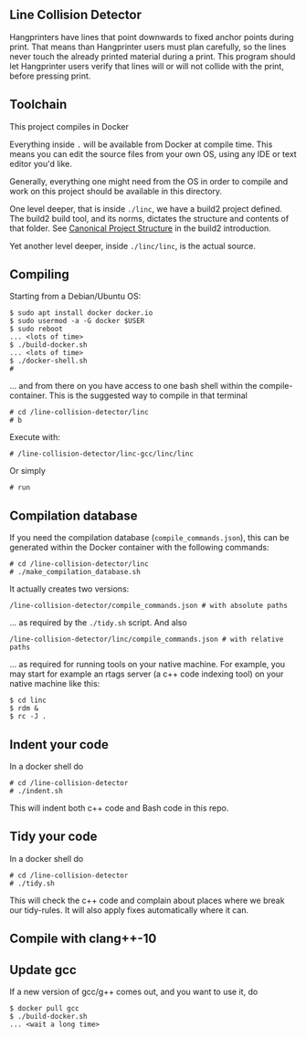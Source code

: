 ## Line Collision Detector

Hangprinters have lines that point downwards to fixed anchor points during print.
That means than Hangprinter users must plan carefully, so the lines never touch the already printed material during a print.
This program should let Hangprinter users verify that lines will or will not collide with the
print, before pressing print.

## Toolchain

This project compiles in Docker

Everything inside `.` will be available from Docker at compile time.
This means you can edit the source files from your own OS, using any IDE or text editor you'd like.

Generally, everything one might need from the OS in order to compile and work on this project
should be available in this directory.

One level deeper, that is inside `./linc`, we have a build2 project defined.
The build2 build tool, and its norms, dictates the structure and contents of that folder.
See [Canonical Project Structure](https://build2.org/build2-toolchain/doc/build2-toolchain-intro.xhtml#structure-canonical)
in the build2 introduction.

Yet another level deeper, inside `./linc/linc`, is the actual source.

## Compiling
Starting from a Debian/Ubuntu OS:
```
$ sudo apt install docker docker.io
$ sudo usermod -a -G docker $USER
$ sudo reboot
... <lots of time>
$ ./build-docker.sh
... <lots of time>
$ ./docker-shell.sh
#
```
... and from there on you have access to one bash shell within the compile-container.
This is the suggested way to compile in that terminal
```
# cd /line-collision-detector/linc
# b
```
Execute with:
```
# /line-collision-detector/linc-gcc/linc/linc
```
Or simply
```
# run
```
## Compilation database
If you need the compilation database (`compile_commands.json`), this can
be generated within the Docker container with the following commands:
```
# cd /line-collision-detector/linc
# ./make_compilation_database.sh
```
It actually creates two versions:
```
/line-collision-detector/compile_commands.json # with absolute paths
```
... as required by the `./tidy.sh` script. And also
```
/line-collision-detector/linc/compile_commands.json # with relative paths
```
... as required for running tools on your native machine.
For example, you may start for example an rtags server (a c++ code indexing tool) on your native machine like this:
```
$ cd linc
$ rdm &
$ rc -J .
```
## Indent your code
In a docker shell do
```
# cd /line-collision-detector
# ./indent.sh
```
This will indent both c++ code and Bash code in this repo.

## Tidy your code
In a docker shell do
```
# cd /line-collision-detector
# ./tidy.sh
```
This will check the c++ code and complain about places where we break our tidy-rules.
It will also apply fixes automatically where it can.


## Compile with clang++-10



## Update gcc
If a new version of gcc/g++ comes out, and you want to use it, do
```
$ docker pull gcc
$ ./build-docker.sh
... <wait a long time>
